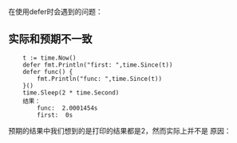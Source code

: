 在使用defer时会遇到的问题：
## 实际和预期不一致
```
	t := time.Now()
	defer fmt.Println("first: ",time.Since(t))
	defer func() {
		fmt.Println("func: ",time.Since(t))
	}()
	time.Sleep(2 * time.Second)
	结果：
		func:  2.0001454s
		first:  0s
```
预期的结果中我们想到的是打印的结果都是2，然而实际上并不是
原因：
